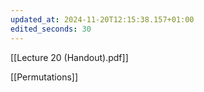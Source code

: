```yaml
---
updated_at: 2024-11-20T12:15:38.157+01:00
edited_seconds: 30
---
```

[[Lecture 20 (Handout).pdf]]

[[Permutations]]
